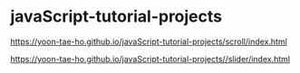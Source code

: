 # javaScript-tutorial-projects

https://yoon-tae-ho.github.io/javaScript-tutorial-projects/scroll/index.html

https://yoon-tae-ho.github.io/javaScript-tutorial-projects//slider/index.html

